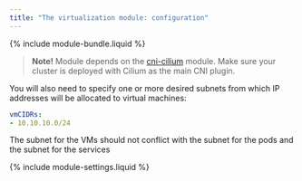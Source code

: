 ```yaml
---
title: "The virtualization module: configuration"
---
```


{% include module-bundle.liquid %}

> **Note!** Module depends on the [cni-cilium](../021-cni-cilium/) module. Make sure your cluster is deployed with Cilium as the main CNI plugin.

You will also need to specify one or more desired subnets from which IP addresses will be allocated to virtual machines:

```yaml
vmCIDRs:
- 10.10.10.0/24
```

The subnet for the VMs should not conflict with the subnet for the pods and the subnet for the services

{% include module-settings.liquid %}
